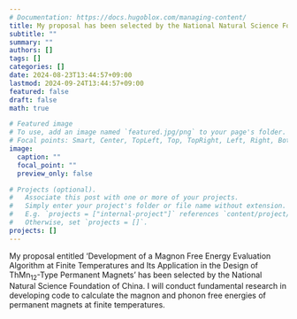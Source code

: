 ```yaml
---
# Documentation: https://docs.hugoblox.com/managing-content/
title: My proposal has been selected by the National Natural Science Foundation of China
subtitle: ""
summary: ""
authors: []
tags: []
categories: []
date: 2024-08-23T13:44:57+09:00
lastmod: 2024-09-24T13:44:57+09:00
featured: false
draft: false
math: true

# Featured image
# To use, add an image named `featured.jpg/png` to your page's folder.
# Focal points: Smart, Center, TopLeft, Top, TopRight, Left, Right, BottomLeft, Bottom, BottomRight.
image:
  caption: ""
  focal_point: ""
  preview_only: false

# Projects (optional).
#   Associate this post with one or more of your projects.
#   Simply enter your project's folder or file name without extension.
#   E.g. `projects = ["internal-project"]` references `content/project/deep-learning/index.md`.
#   Otherwise, set `projects = []`.
projects: []
---
```


My proposal entitled ‘Development of a Magnon Free Energy Evaluation Algorithm at Finite Temperatures and Its Application in the Design of ThMn$_{12}$-Type Permanent Magnets’ has been selected by the National Natural Science Foundation of China. I will conduct fundamental research in developing code to calculate the magnon and phonon free energies of permanent magnets at finite temperatures.